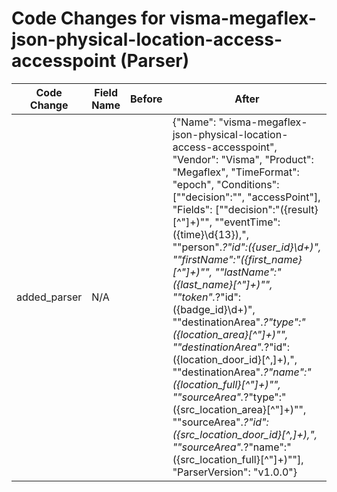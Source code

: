 # Code Changes for visma-megaflex-json-physical-location-access-accesspoint (Parser)

| Code Change | Field Name | Before | After |
|-------------|------------|--------|-------|
| added_parser | N/A |  | {"Name": "visma-megaflex-json-physical-location-access-accesspoint", "Vendor": "Visma", "Product": "Megaflex", "TimeFormat": "epoch", "Conditions": ["\"decision\":\"", "accessPoint"], "Fields": ["\"decision\":\"({result}[^\"]+)\"", "\"eventTime\":({time}\d{13}),", "\"person\".*?\"id\":({user_id}\d+)", "\"firstName\":\"({first_name}[^\"]+)\"", "\"lastName\":\"({last_name}[^\"]+)\"", "\"token\".*?\"id\":({badge_id}\d+)", "\"destinationArea\".*?\"type\":\"({location_area}[^\"]+)\"", "\"destinationArea\".*?\"id\":({location_door_id}[^,]+),", "\"destinationArea\".*?\"name\":\"({location_full}[^\"]+)\"", "\"sourceArea\".*?\"type\":\"({src_location_area}[^\"]+)\"", "\"sourceArea\".*?\"id\":({src_location_door_id}[^,]+),", "\"sourceArea\".*?\"name\":\"({src_location_full}[^\"]+)\""], "ParserVersion": "v1.0.0"} |
